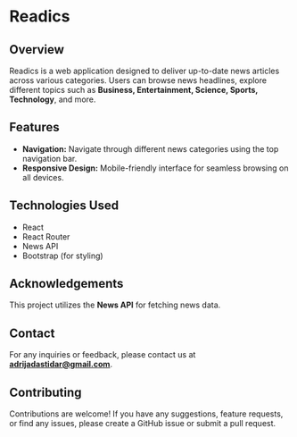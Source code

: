 # Readics

## Overview

Readics is a web application designed to deliver up-to-date news articles across various categories. Users can browse news headlines, explore different topics such as **Business, Entertainment, Science, Sports, Technology**, and more.

## Features

- **Navigation:** Navigate through different news categories using the top navigation bar.
- **Responsive Design:** Mobile-friendly interface for seamless browsing on all devices.

## Technologies Used

- React
- React Router
- News API
- Bootstrap (for styling)

## Acknowledgements

This project utilizes the **News API** for fetching news data.

## Contact

For any inquiries or feedback, please contact us at **adrijadastidar@gmail.com**.

## Contributing

Contributions are welcome! If you have any suggestions, feature requests, or find any issues, please create a GitHub issue or submit a pull request.
